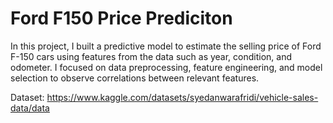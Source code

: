# Ford F150 Price Prediciton
In this project, I built a predictive model to estimate the selling price of Ford F-150 cars using features from the data such as year, condition, and odometer. I focused on data preprocessing, feature engineering, and model selection to observe correlations between relevant features.

Dataset: https://www.kaggle.com/datasets/syedanwarafridi/vehicle-sales-data/data 
